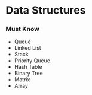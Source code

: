 # Data Structures 

### Must Know
+ Queue 
+ Linked List 
+ Stack
+ Priority Queue 
+ Hash Table
+ Binary Tree
+ Matrix
+ Array 
